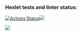 ### Hexlet tests and linter status:
[![Actions Status](https://github.com/DanyaPos/php-project-45/actions/workflows/hexlet-check.yml/badge.svg)](https://github.com/DanyaPos/php-project-45/actions)<a href="https://codeclimate.com/github/DanyaPos/php-project-45/maintainability"><img src="https://api.codeclimate.com/v1/badges/6ac2e2f3d21a9c2c6357/maintainability" /></a>



<a href="https://asciinema.org/a/urDoMmXIZd647DQkTgL5EKPZc" target="_blank"><img src="https://asciinema.org/a/urDoMmXIZd647DQkTgL5EKPZc.svg" /></a>